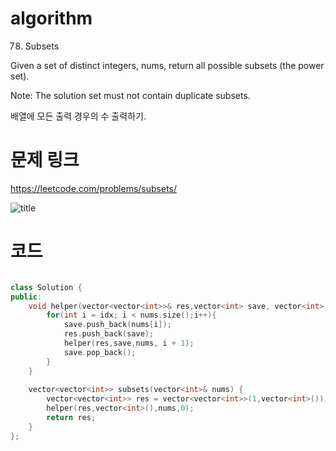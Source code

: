 ﻿# algorithm 
78. Subsets
  
Given a set of distinct integers, nums, return all possible subsets (the power set).

Note: The solution set must not contain duplicate subsets.

배열에 모든 출력 경우의 수 출력하기.


# 문제 링크    
https://leetcode.com/problems/subsets/


![title](https://github.com/jungmin3834/algorithm/blob/master/image/subsets.png)

# 코드

```cpp

class Solution {
public:
    void helper(vector<vector<int>>& res,vector<int> save, vector<int> nums, int idx){
        for(int i = idx; i < nums.size();i++){
            save.push_back(nums[i]);
            res.push_back(save);
            helper(res,save,nums, i + 1);
            save.pop_back();
        }
    }
    
    vector<vector<int>> subsets(vector<int>& nums) {
        vector<vector<int>> res = vector<vector<int>>(1,vector<int>());
        helper(res,vector<int>(),nums,0);
        return res;
    }
};

```
